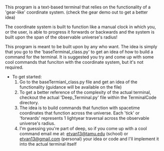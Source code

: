 This program is a text-based terminal that relies on the functionality of a 'gear-like' coordinate system. (check the gear demo out to get a better idea)

The coordinate system is built to function like a manual clock in which you, or the user, is able to progress it forwards or backwards and the system is built upon the span of the observable universe's radius!

This program is meant to be built upon by any who want. The idea is simply that you go to the 'baseTerminal_class.py' to get an idea of how to build a command for the terminal. It is suggested you try and come up with some cool commands that funciton with the coordinate system, but it's not required.

* To get started:
    1. Go to the baseTermianl_class.py file and get an idea of the functionality (guidance will be available on the file)
    2. To get a better reference of the complexity of the actual terminal, checkout the actual 'Deep_Terminal.py' file within the TerminalCode directory.
    3. The idea is to build commands that function with spacetime coordinates that function across the universe. Each 'tick' or 'forwards' represents 1 lightyear traversal across the observable universe's radius.
    4. I'm guessing you're part of deep, so if you come up with a cool command email me at: etvan13@tamu.edu (school) or etvan13@gmail.com (personal) your idea or code and I'll implement it into the actual terminal itself